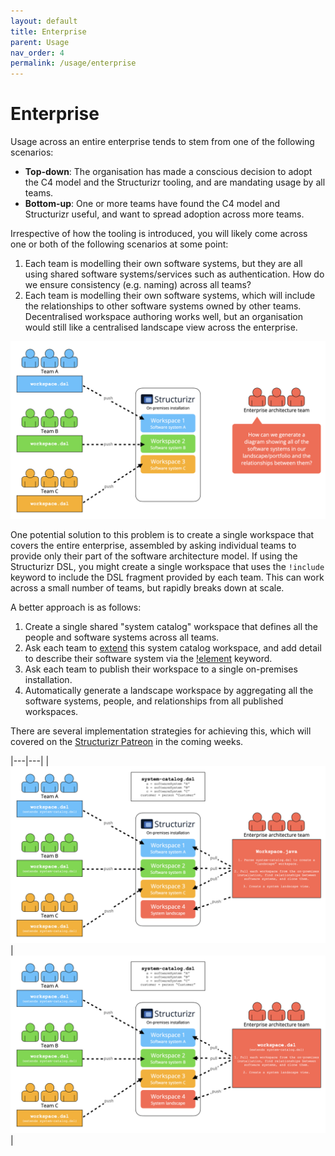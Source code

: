 ```yaml
---
layout: default
title: Enterprise
parent: Usage
nav_order: 4
permalink: /usage/enterprise
---
```


# Enterprise

Usage across an entire enterprise tends to stem from one of the following scenarios:

- __Top-down__: The organisation has made a conscious decision to adopt the C4 model and the Structurizr tooling, and are mandating usage by all teams.
- __Bottom-up__: One or more teams have found the C4 model and Structurizr useful, and want to spread adoption across more teams.

Irrespective of how the tooling is introduced, you will likely come across one or both of the following scenarios at
some point:

1. Each team is modelling their own software systems, but they are all using shared software systems/services such as authentication. How do we ensure consistency (e.g. naming) across all teams?
2. Each team is modelling their own software systems, which will include the relationships to other software systems owned by other teams. Decentralised workspace authoring works well, but an organisation would still like a centralised landscape view across the enterprise.

[![](images/enterprise-1.png)](images/enterprise-1.png)

One potential solution to this problem is to create a single workspace that covers the entire enterprise, assembled
by asking individual teams to provide only their part of the software architecture model. 
If using the Structurizr DSL, you might create a single workspace that uses the `!include` keyword to include the DSL
fragment provided by each team. This can work across a small number of teams, but rapidly breaks down at scale.

A better approach is as follows:

1. Create a single shared "system catalog" workspace that defines all the people and software systems across all teams.
2. Ask each team to [extend](/dsl/workspace-extension) this system catalog workspace, and add detail to describe their software system via the [!element](/dsl/language#element-1) keyword.
3. Ask each team to publish their workspace to a single on-premises installation.
4. Automatically generate a landscape workspace by aggregating all the software systems, people, and relationships from all published workspaces.

There are several implementation strategies for achieving this, which will covered on the
[Structurizr Patreon](https://patreon.com/structurizr) in the coming weeks.

|---|---|
| [![](images/enterprise-2.png)](images/enterprise-2.png) | [![](images/enterprise-3.png)](images/enterprise-3.png) |

